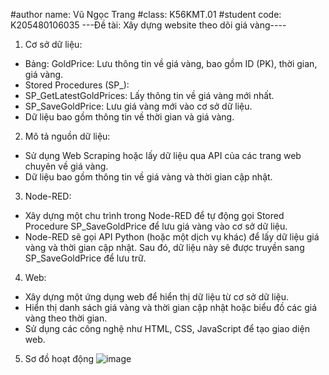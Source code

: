 #author name: Vũ Ngọc Trang
#class: K56KMT.01
#student code: K205480106035
---Đề tài: Xây dựng website theo dõi giá vàng----

1. Cơ sở dữ liệu:

- Bảng: GoldPrice: Lưu thông tin về giá vàng, bao gồm ID (PK), thời gian, giá vàng.
- Stored Procedures (SP_):
- SP_GetLatestGoldPrices: Lấy thông tin về giá vàng mới nhất.
- SP_SaveGoldPrice: Lưu giá vàng mới vào cơ sở dữ liệu.
- Dữ liệu bao gồm thông tin về thời gian và giá vàng.
  
2. Mô tả nguồn dữ liệu:
- Sử dụng Web Scraping hoặc lấy dữ liệu qua API của các trang web chuyên về giá vàng.
- Dữ liệu bao gồm thông tin về giá vàng và thời gian cập nhật.
  
3. Node-RED:
- Xây dựng một chu trình trong Node-RED để tự động gọi Stored Procedure SP_SaveGoldPrice để lưu giá vàng vào cơ sở dữ liệu.
- Node-RED sẽ gọi API Python (hoặc một dịch vụ khác) để lấy dữ liệu giá vàng và thời gian cập nhật. Sau đó, dữ liệu này sẽ được truyền sang SP_SaveGoldPrice để lưu trữ.
  
4. Web:
- Xây dựng một ứng dụng web để hiển thị dữ liệu từ cơ sở dữ liệu.
- Hiển thị danh sách giá vàng và thời gian cập nhật hoặc biểu đồ các giá vàng theo thời gian.
- Sử dụng các công nghệ như HTML, CSS, JavaScript để tạo giao diện web.
5. Sơ đồ hoạt động
![image](https://github.com/vungoctrang56kmt/MonitorGoldPrices/assets/132650576/96734db7-f012-4084-87d3-2bc0cea29a70)
